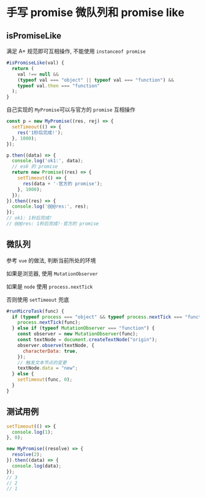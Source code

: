 # 手写 promise 微队列和 promise like

## isPromiseLike

满足 A+ 规范即可互相操作, 不能使用 `instanceof promise`

```js
#isPromiseLike(val) {
  return (
    val !== null &&
    (typeof val === "object" || typeof val === "function") &&
    typeof val.then === "function"
  );
}
```

自己实现的 `MyPromise`可以与官方的 `promise` 互相操作

```js
const p = new MyPromise((res, rej) => {
  setTimeout(() => {
    res('1秒后完成!');
  }, 1000);
});

p.then((data) => {
  console.log('ok1:', data);
  // es6 的 promise
  return new Promise((res) => {
    setTimeout(() => {
      res(data + '-官方的 promise');
    }, 1000);
  });
}).then((res) => {
  console.log('@@@res:', res);
});
// ok1: 1秒后完成!
// @@@res: 1秒后完成!-官方的 promise
```

## 微队列

参考 `vue` 的做法, 判断当前所处的环境

如果是浏览器, 使用 `MutationObserver`

如果是 `node` 使用 `process.nextTick`

否则使用 `setTimeout` 兜底

```js
#runMicroTask(func) {
  if (typeof process === "object" && typeof process.nextTick === "function") {
    process.nextTick(func);
  } else if (typeof MutationObserver === "function") {
    const observer = new MutationObserver(func);
    const textNode = document.createTextNode("origin");
    observer.observe(textNode, {
      characterData: true,
    });
    // 触发文本节点的变更
    textNode.data = "new";
  } else {
    setTimeout(func, 0);
  }
}
```

## 测试用例

```js
setTimeout(() => {
  console.log(1);
}, 0);

new MyPromise((resolve) => {
  resolve(2);
}).then((data) => {
  console.log(data);
});
// 3
// 2
// 1
```
